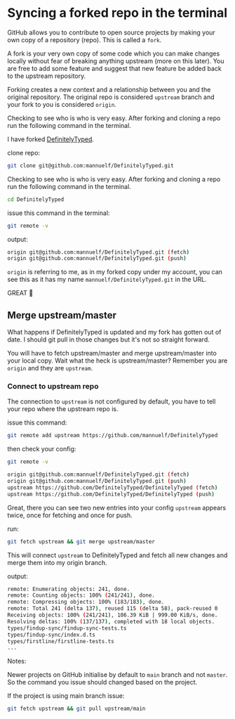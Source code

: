 # Syncing a forked repo in the terminal

GitHub allows you to contribute to open source projects by making your own copy of a repository (repo). This is called a `fork`.

A fork is your very own copy of some code which you can make changes locally without fear of breaking anything upstream (more on this later). You are free to add some feature and suggest that new feature be added back to the upstream repository.

Forking creates a new context and a relationship between you and the original repository. The original repo is considered `upstream` branch and your fork to you is considered `origin`.

Checking to see who is who is very easy. After forking and cloning a repo run the following command in the terminal.

I have forked [DefinitelyTyped](https://github.com/mannuelf/DefinitelyTyped).

clone repo:

```bash
git clone git@github.com:mannuelf/DefinitelyTyped.git
```

Checking to see who is who is very easy. After forking and cloning a repo run the following command in the terminal.

```bash
cd DefinitelyTyped
```

issue this command in the terminal:

```bash
git remote -v
```

output:

```bash
origin git@github.com:mannuelf/DefinitelyTyped.git (fetch)
origin git@github.com:mannuelf/DefinitelyTyped.git (push)
```

`origin` is referring to me, as in my forked copy under my account, you can see this as it has my name `mannuelf/DefinitelyTyped.git` in the URL.

GREAT 🚀

## Merge upstream/master

What happens if DefinitelyTyped is updated and my fork has gotten out of date. I should git pull in those changes but it's not so straight forward.

You will have to fetch upstream/master and merge upstream/master into your local copy. Wait what the heck is upstream/master? Remember you are `origin` and they are `upstream`.

### Connect to upstream repo

The connection to `upstream` is not configured by default, you have to tell your repo where the upstream repo is.

issue this command:

```bash
git remote add upstream https://github.com/mannuelf/DefinitelyTyped
```

then check your config:

```bash
git remote -v
```

```bash
origin git@github.com:mannuelf/DefinitelyTyped.git (fetch)
origin git@github.com:mannuelf/DefinitelyTyped.git (push)
upstream https://github.com/DefinitelyTyped/DefinitelyTyped (fetch)
upstream https://github.com/DefinitelyTyped/DefinitelyTyped (push)
```

Great, there you can see two new entries into your config `upstream` appears twice, once for fetching and once for push.

run:

```bash
git fetch upstream && git merge upstream/master
```

This will connect `upstream` to DefinitelyTyped and fetch all new changes and merge them into my origin branch.

output:

```bash
remote: Enumerating objects: 241, done.
remote: Counting objects: 100% (241/241), done.
remote: Compressing objects: 100% (183/183), done.
remote: Total 241 (delta 137), reused 115 (delta 58), pack-reused 0
Receiving objects: 100% (241/241), 106.39 KiB | 999.00 KiB/s, done.
Resolving deltas: 100% (137/137), completed with 18 local objects.
types/findup-sync/findup-sync-tests.ts                                   |     16 +-
types/findup-sync/index.d.ts                                             |     18 +-
types/firstline/firstline-tests.ts                                       |     13 +-
...
```

Notes:

Newer projects on GitHub initialise by default to `main` branch and not `master`. So the command you issue should changed based on the project.

If the project is using main branch issue:

```bash
git fetch upstream && git pull upstream/main
```
